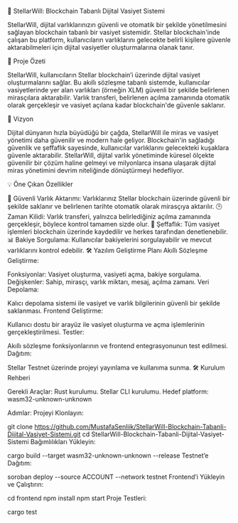 🌟 StellarWill: Blockchain Tabanlı Dijital Vasiyet Sistemi

StellarWill, dijital varlıklarınızın güvenli ve otomatik bir şekilde yönetilmesini sağlayan blockchain tabanlı bir vasiyet sistemidir. Stellar blockchain'inde çalışan bu platform, kullanıcıların varlıklarını gelecekte belirli kişilere güvenle aktarabilmeleri için dijital vasiyetler oluşturmalarına olanak tanır.

🚀 Proje Özeti

StellarWill, kullanıcıların Stellar blockchain’i üzerinde dijital vasiyet oluşturmalarını sağlar. Bu akıllı sözleşme tabanlı sistemde, kullanıcılar vasiyetlerinde yer alan varlıkları (örneğin XLM) güvenli bir şekilde belirlenen mirasçılara aktarabilir. Varlık transferi, belirlenen açılma zamanında otomatik olarak gerçekleşir ve vasiyet açılana kadar blockchain'de güvenle saklanır.

🎯 Vizyon

Dijital dünyanın hızla büyüdüğü bir çağda, StellarWill ile miras ve vasiyet yönetimi daha güvenilir ve modern hale geliyor. Blockchain'in sağladığı güvenlik ve şeffaflık sayesinde, kullanıcılar varlıklarını gelecekteki kuşaklara güvenle aktarabilir. StellarWill, dijital varlık yönetiminde küresel ölçekte güvenilir bir çözüm haline gelmeyi ve milyonlarca insana ulaşarak dijital miras yönetimini devrim niteliğinde dönüştürmeyi hedefliyor.

💡 Öne Çıkan Özellikler

🔐 Güvenli Varlık Aktarımı: Varlıklarınız Stellar blockchain üzerinde güvenli bir şekilde saklanır ve belirlenen tarihte otomatik olarak mirasçıya aktarılır.
🕒 Zaman Kilidi: Varlık transferi, yalnızca belirlediğiniz açılma zamanında gerçekleşir, böylece kontrol tamamen sizde olur.
📜 Şeffaflık: Tüm vasiyet işlemleri blockchain üzerinde kaydedilir ve herkes tarafından denetlenebilir.
📊 Bakiye Sorgulama: Kullanıcılar bakiyelerini sorgulayabilir ve mevcut varlıklarını kontrol edebilir.
🛠 Yazılım Geliştirme Planı
Akıllı Sözleşme Geliştirme:

Fonksiyonlar: Vasiyet oluşturma, vasiyeti açma, bakiye sorgulama.
Değişkenler: Sahip, mirasçı, varlık miktarı, mesaj, açılma zamanı.
Veri Depolama:

Kalıcı depolama sistemi ile vasiyet ve varlık bilgilerinin güvenli bir şekilde saklanması.
Frontend Geliştirme:

Kullanıcı dostu bir arayüz ile vasiyet oluşturma ve açma işlemlerinin gerçekleştirilmesi.
Testler:

Akıllı sözleşme fonksiyonlarının ve frontend entegrasyonunun test edilmesi.
Dağıtım:

Stellar Testnet üzerinde projeyi yayınlama ve kullanıma sunma.
🛠 Kurulum Rehberi

Gerekli Araçlar:
Rust kurulumu.
Stellar CLI kurulumu.
Hedef platform: wasm32-unknown-unknown

Adımlar:
Projeyi Klonlayın:


git clone https://github.com/MustafaSenliik/StellarWill-Blockchain-Tabanli-Dijital-Vasiyet-Sistemi.git
cd StellarWill-Blockchain-Tabanli-Dijital-Vasiyet-Sistemi
Bağımlılıkları Yükleyin:


cargo build --target wasm32-unknown-unknown --release
Testnet’e Dağıtım:



soroban deploy --source ACCOUNT --network testnet
Frontend’i Yükleyin ve Çalıştırın:



cd frontend
npm install
npm start
Proje Testleri:


cargo test
